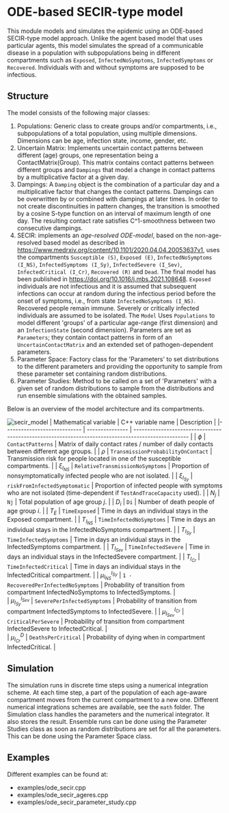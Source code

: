 # ODE-based SECIR-type model

This module models and simulates the epidemic using an ODE-based SECIR-type model approach. Unlike the agent based model that uses particular agents, this model simulates the spread of a communicable disease in a population with subpopulations being in different compartments such as `Exposed`, `InfectedNoSymptoms`, `InfectedSymptoms` or `Recovered`. Individuals with and without symptoms are supposed to be infectious.

## Structure

The model consists of the following major classes:
1. Populations: Generic class to create groups and/or compartments, i.e., subpopulations of a total population, using multiple dimensions. Dimensions can be age, infection state, income, gender, etc. 
2. Uncertain Matrix: Implements uncertain contact patterns between different (age) groups, one representation being a ContactMatrix(Group). This matrix contains contact patterns between different groups and `Dampings` that model a change in contact patterns by a multiplicative factor at a given day.
3. Dampings: A `Damping` object is the combination of a particular day and a multiplicative factor that changes the contact patterns. Dampings can be overwritten by or combined with dampings at later times. In order to not create discontinuities in pattern changes, the transition is smoothed by a cosine S-type function on an interval of maximum length of one day. The resulting contact rate satisfies C^1-smoothness between two consecutive dampings.
4. SECIR: implements an *age-resolved ODE-model*, based on the non-age-resolved based model as described in https://www.medrxiv.org/content/10.1101/2020.04.04.20053637v1, uses the compartments `Susceptible (S)`, `Exposed (E)`, `InfectedNoSymptoms (I_NS)`, `InfectedSymptoms (I_Sy)`, `InfectedSevere (I_Sev)`, `InfectedCritical (I_Cr)`, `Recovered (R)` and `Dead`. The final model has been published in https://doi.org/10.1016/j.mbs.2021.108648. `Exposed` individuals are not infectious and it is assumed that subsequent infections can occur at random during the infectious period before the onset of symptoms, i.e., from state `InfectedNoSymptoms (I_NS)`. Recovered people remain immune. Severely or critically infected individuals are assumed to be isolated. The `Model` Uses `Populations` to model different 'groups' of a particular age-range (first dimension) and an `InfectionState` (second dimension). Parameters are set as `Parameters`; they contain contact patterns in form of an `UncertainContactMatrix` and an extended set of pathogen-dependent parameters.
5. Parameter Space: Factory class for the 'Parameters' to set distributions to the different parameters and providing the opportunity to sample from these parameter set containing random distributions.
6. Parameter Studies: Method to be called on a set of 'Parameters' with a given set of random distributions to sample from the distributions and run ensemble simulations with the obtained samples.

Below is an overview of the model architecture and its compartments.

![secir_model](https://github.com/SciCompMod/memilio/assets/70579874/46b09e8a-d083-4ef9-8328-21975890b60f)
| Mathematical variable                   | C++ variable name | Description |
|---------------------------- | --------------- | -------------------------------------------------------------------------------------------------- |
| $\phi$                      |  `ContactPatterns`               | Matrix of daily contact rates / number of daily contacts between different age groups. |
| $\rho$                      |  `TransmissionProbabilityOnContact`               | Transmission risk for people located in one of the susceptible compartments. |
| $\xi_{I_{NS}}$               |  `RelativeTransmissionNoSymptoms`               | Proportion of nonsymptomatically infected people who are not isolated. |
| $\xi_{I_{Sy}}$               | `riskFromInfectedSymptomatic`                | Proportion of infected people with symptoms who are not isolated (time-dependent if `TestAndTraceCapacity` used). |
| $N_j$                         | `Nj`   | Total population of age group $j$. |
| $D_i$                         |  `Di`  | Number of death people of age group $i$. |
| $T_{E}$                    |  `TimeExposed`               | Time in days an individual stays in the Exposed compartment. |
| $T_{I_{NS}}$                    |  `TimeInfectedNoSymptoms`               | Time in days an individual stays in the InfectedNoSymptoms compartment. |
| $T_{I_{Sy}}$                    |  `TimeInfectedSymptoms`               | Time in days an individual stays in the InfectedSymptoms compartment. |
| $T_{I_{Sev}}$                       |  `TimeInfectedSevere`               | Time in days an individual stays in the InfectedSevere compartment. |
| $T_{I_{Cr}}$                       |  `TimeInfectedCritical`               | Time in days an individual stays in the InfectedCritical compartment. |
| $\mu_{I_{NS}}^{I_{Sy}}$              |   `1 - RecoveredPerInfectedNoSymptoms`              | Probability of transition from compartment InfectedNoSymptoms to InfectedSymptoms. |  
| $\mu_{I_{Sy}}^{I_{Sev}}$              |   `SeverePerInfectedSymptoms`              | Probability of transition from compartment InfectedSymptoms to InfectedSevere. |
| $\mu_{I_{Sev}}^{I_{Cr}}$              |   `CriticalPerSevere`              | Probability of transition from compartment InfectedSevere to InfectedCritical. |  
| $\mu_{I_{Cr}}^{D}$              |   `DeathsPerCritical`              | Probability of dying when in compartment InfectedCritical. |   


## Simulation

The simulation runs in discrete time steps using a numerical integration scheme. At each time step, a part of the population of each age-aware compartment moves from the current compartment to a new one. Different numerical integrations schemes are available, see the `math` folder. The Simulation class handles the parameters and the numerical integrator. It also stores the result. Ensemble runs can be done using the Parameter Studies class as soon as random distributions are set for all the parameters. This can be done using the Parameter Space class.

## Examples

Different examples can be found at:

- examples/ode_secir.cpp
- examples/ode_secir_ageres.cpp
- examples/ode_secir_parameter_study.cpp
